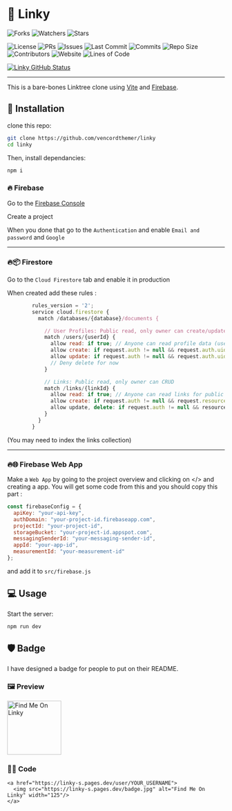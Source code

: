 # 🔗 Linky 
![Forks](https://img.shields.io/github/forks/vencordthemer/linky?color=blue&labelColor=grey)
	![Watchers](https://img.shields.io/github/watchers/vencordthemer/linky?color=blue&labelColor=grey)
 	![Stars](https://img.shields.io/github/stars/vencordthemer/linky?color=blue&labelColor=grey)


 
 ![License](https://img.shields.io/github/license/vencordthemer/linky?color=blue&labelColor=grey)
![PRs](https://img.shields.io/github/issues-pr/vencordthemer/linky?color=blue&labelColor=grey)
![Issues](https://img.shields.io/github/issues/vencordthemer/linky?color=blue&labelColor=grey)
![Last Commit](https://img.shields.io/github/last-commit/vencordthemer/linky?color=blue&labelColor=grey)
 ![Commits](https://img.shields.io/github/commit-activity/m/vencordthemer/linky)
 	![Repo Size](https://img.shields.io/github/repo-size/vencordthemer/linky)
![Contributors](https://img.shields.io/github/contributors/vencordthemer/linky?color=blue&labelColor=grey)  ![Website](https://img.shields.io/website?url=https://linky-s.pages.dev&color=blue&label=linky.pages.dev&labelColor=grey)
![Lines of Code](https://tokei.rs/b1/github/vencordthemer/linky)







[![Linky GitHub Status](https://linky-github-status-svg.vercel.app/status.svg)](https://linky.statuspage.io/)




---







This is a bare-bones Linktree clone using [Vite](https://vite.dev/) and [Firebase](https://console.firebase.google.com/u/0/).


## 🔽 Installation

clone this repo:


 ```bash
git clone https://github.com/vencordthemer/linky
cd linky
 ```

Then, install dependancies:

 ```bash
npm i
 ```
###   🔥 Firebase

Go to the [Firebase Console](https://console.firebase.google.com/u/0/)

Create a project

When you done that go to the `Authentication` and enable `Email and password` and `Google`

***

### 🔥📦 Firestore

Go to the `Cloud Firestore` tab and enable it in production

When created add these rules :

```js
        rules_version = '2';
        service cloud.firestore {
          match /databases/{database}/documents {

            // User Profiles: Public read, only owner can create/update
            match /users/{userId} {
              allow read: if true; // Anyone can read profile data (username, theme, etc.)
              allow create: if request.auth != null && request.auth.uid == userId; // Only the authenticated user can create their profile
              allow update: if request.auth != null && request.auth.uid == userId; // Only the authenticated user can update their profile
              // Deny delete for now
            }

            // Links: Public read, only owner can CRUD
            match /links/{linkId} {
              allow read: if true; // Anyone can read links for public display
              allow create: if request.auth != null && request.resource.data.userId == request.auth.uid; // User must be logged in and the link's userId must match theirs
              allow update, delete: if request.auth != null && resource.data.userId == request.auth.uid; // User must be logged in and own the link (check existing resource)
            }
          }
        }

```

(You may need to index the links collection)

***

### 🔥🌐 Firebase Web App 
Make a `Web App` by going to the project overview and clicking on </> and creating a app. You will get some code from this and you should copy this part :
```javascript
const firebaseConfig = {
  apiKey: "your-api-key",
  authDomain: "your-project-id.firebaseapp.com",
  projectId: "your-project-id",
  storageBucket: "your-project-id.appspot.com",
  messagingSenderId: "your-messaging-sender-id",
  appId: "your-app-id",
  measurementId: "your-measurement-id"
};
```
and add it to `src/firebase.js`

## 💻 Usage

Start the server:
```
npm run dev
```
## :shield: Badge

I have designed a badge for people to put on their README.

### 🖼 Preview

<a href="https://linky-s.pages.dev/user/example">
  <img src="https://linky-s.pages.dev/badge.jpg" alt="Find Me On Linky" width="125"/>
</a>

### 👨‍💻 Code

```
<a href="https://linky-s.pages.dev/user/YOUR_USERNAME">
  <img src="https://linky-s.pages.dev/badge.jpg" alt="Find Me On Linky" width="125"/>
</a>
```

